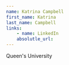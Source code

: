```yaml
---
name: Katrina Campbell
first_name: Katrina
last_name: Campbell
links:
	- name: LinkedIn
	absolutle_url:
---
```

Queen's University 
